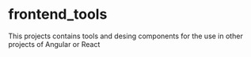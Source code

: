 # frontend_tools
This projects contains tools and desing components for the use in other projects of Angular or React
